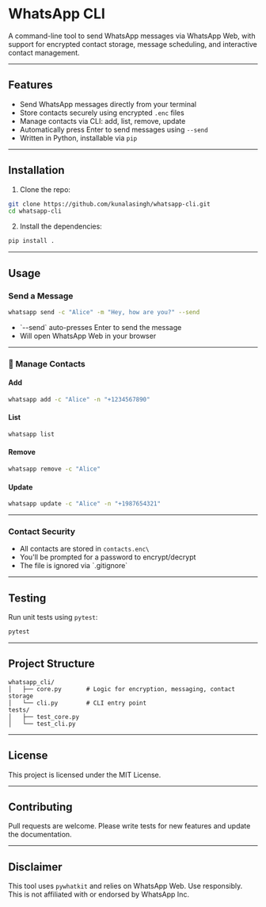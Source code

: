 # WhatsApp CLI

A command-line tool to send WhatsApp messages via WhatsApp Web, with support for encrypted contact storage, message scheduling, and interactive contact management.

---

## Features

- Send WhatsApp messages directly from your terminal
- Store contacts securely using encrypted `.enc` files
- Manage contacts via CLI: add, list, remove, update
- Automatically press Enter to send messages using `--send`
- Written in Python, installable via `pip`

---

## Installation

1. Clone the repo:

```bash
git clone https://github.com/kunalasingh/whatsapp-cli.git
cd whatsapp-cli
```

2. Install the dependencies:

```bash
pip install .
```

---

## Usage

### Send a Message

```bash
whatsapp send -c "Alice" -m "Hey, how are you?" --send
```

- \`--send\` auto-presses Enter to send the message
- Will open WhatsApp Web in your browser

---

### 📇 Manage Contacts

#### Add

```bash
whatsapp add -c "Alice" -n "+1234567890"
```

#### List

```bash
whatsapp list
```

#### Remove

```bash
whatsapp remove -c "Alice"
```

#### Update

```bash
whatsapp update -c "Alice" -n "+1987654321"
```

---

### Contact Security

- All contacts are stored in `contacts.enc\`
- You'll be prompted for a password to encrypt/decrypt
- The file is ignored via \`.gitignore\`

---

## Testing

Run unit tests using `pytest`:

```bash
pytest
```

---

## Project Structure

```
whatsapp_cli/
│   ├── core.py       # Logic for encryption, messaging, contact storage
│   └── cli.py        # CLI entry point
tests/
│   ├── test_core.py
│   └── test_cli.py
```

---

## License

This project is licensed under the MIT License.

---

## Contributing

Pull requests are welcome. Please write tests for new features and update the documentation.

---

## Disclaimer

This tool uses `pywhatkit` and relies on WhatsApp Web. Use responsibly. This is not affiliated with or endorsed by WhatsApp Inc.
